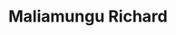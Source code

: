 ---
title:  "Maliamungu Richard"
metadate: "hide"
categories: [ Mentor, UI, Graphics ]
image: "/assets/images/story3.jpg"
visit: "https://crmrkt.com/jVMvBb"
---